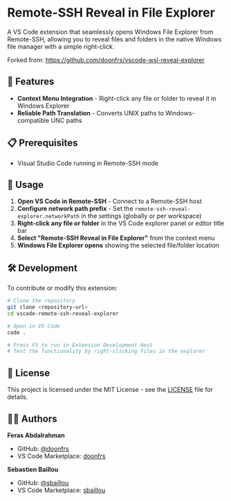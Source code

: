 # Remote-SSH Reveal in File Explorer

A VS Code extension that seamlessly opens Windows File Explorer from Remote-SSH, allowing you to reveal files and folders in the native Windows file manager with a simple right-click.

Forked from: https://github.com/doonfrs/vscode-wsl-reveal-explorer

## 🚀 Features

- **Context Menu Integration** - Right-click any file or folder to reveal it in Windows Explorer
- **Reliable Path Translation** - Converts UNIX paths to Windows-compatible UNC paths

## 📋 Prerequisites

- Visual Studio Code running in Remote-SSH mode

## 🎯 Usage

1. **Open VS Code in Remote-SSH** - Connect to a Remote-SSH host
1. **Configure network path prefix** - Set the `remote-ssh-reveal-explorer.networkPath` in the settings (globally or per workspace)
3. **Right-click any file or folder** in the VS Code explorer panel or editor title bar
4. **Select "Remote-SSH Reveal in File Explorer"** from the context menu
5. **Windows File Explorer opens** showing the selected file/folder location

## 🛠️ Development

To contribute or modify this extension:

```bash
# Clone the repository
git clone <repository-url>
cd vscode-remote-ssh-reveal-explorer

# Open in VS Code
code .

# Press F5 to run in Extension Development Host
# Test the functionality by right-clicking files in the explorer
```

## 📄 License

This project is licensed under the MIT License - see the [LICENSE](LICENSE) file for details.

## 👨‍💻 Authors

**Feras Abdalrahman**
- GitHub: [@doonfrs](https://github.com/doonfrs)
- VS Code Marketplace: [doonfrs](https://marketplace.visualstudio.com/publishers/doonfrs)

**Sebastien Baillou**
- GitHub: [@sbaillou](https://github.com/sbaillou)
- VS Code Marketplace: [sbaillou](https://marketplace.visualstudio.com/publishers/sbaillou)
